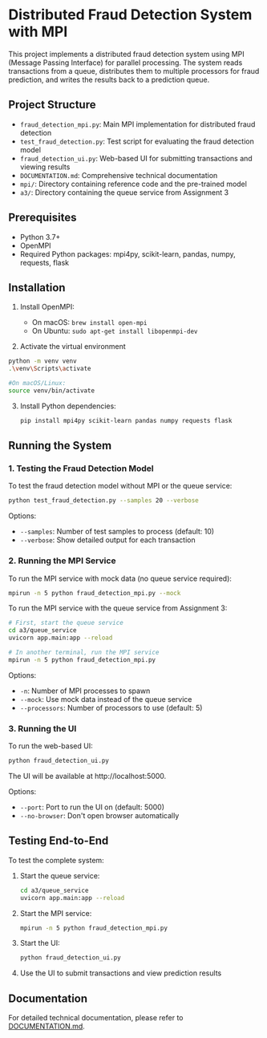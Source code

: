 # Distributed Fraud Detection System with MPI

This project implements a distributed fraud detection system using MPI (Message Passing Interface) for parallel processing. The system reads transactions from a queue, distributes them to multiple processors for fraud prediction, and writes the results back to a prediction queue.

## Project Structure

- `fraud_detection_mpi.py`: Main MPI implementation for distributed fraud detection
- `test_fraud_detection.py`: Test script for evaluating the fraud detection model
- `fraud_detection_ui.py`: Web-based UI for submitting transactions and viewing results
- `DOCUMENTATION.md`: Comprehensive technical documentation
- `mpi/`: Directory containing reference code and the pre-trained model
- `a3/`: Directory containing the queue service from Assignment 3

## Prerequisites

- Python 3.7+
- OpenMPI
- Required Python packages: mpi4py, scikit-learn, pandas, numpy, requests, flask

## Installation

1. Install OpenMPI:
   - On macOS: `brew install open-mpi`
   - On Ubuntu: `sudo apt-get install libopenmpi-dev`

2. Activate the virtual environment
```bash
python -m venv venv 
.\venv\Scripts\activate

#On macOS/Linux:
source venv/bin/activate
```

3. Install Python dependencies:
   ```bash
   pip install mpi4py scikit-learn pandas numpy requests flask
   ```

## Running the System

### 1. Testing the Fraud Detection Model

To test the fraud detection model without MPI or the queue service:

```bash
python test_fraud_detection.py --samples 20 --verbose
```

Options:
- `--samples`: Number of test samples to process (default: 10)
- `--verbose`: Show detailed output for each transaction

### 2. Running the MPI Service

To run the MPI service with mock data (no queue service required):

```bash
mpirun -n 5 python fraud_detection_mpi.py --mock
```

To run the MPI service with the queue service from Assignment 3:

```bash
# First, start the queue service
cd a3/queue_service
uvicorn app.main:app --reload

# In another terminal, run the MPI service
mpirun -n 5 python fraud_detection_mpi.py
```

Options:
- `-n`: Number of MPI processes to spawn
- `--mock`: Use mock data instead of the queue service
- `--processors`: Number of processors to use (default: 5)

### 3. Running the UI

To run the web-based UI:

```bash
python fraud_detection_ui.py
```

The UI will be available at http://localhost:5000.

Options:
- `--port`: Port to run the UI on (default: 5000)
- `--no-browser`: Don't open browser automatically

## Testing End-to-End

To test the complete system:

1. Start the queue service:
   ```bash
   cd a3/queue_service
   uvicorn app.main:app --reload
   ```

2. Start the MPI service:
   ```bash
   mpirun -n 5 python fraud_detection_mpi.py
   ```

3. Start the UI:
   ```bash
   python fraud_detection_ui.py
   ```

4. Use the UI to submit transactions and view prediction results

## Documentation

For detailed technical documentation, please refer to [DOCUMENTATION.md](DOCUMENTATION.md).